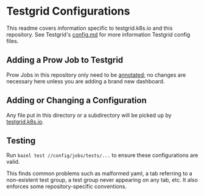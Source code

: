 # Testgrid Configurations

This readme covers information specific to testgrid.k8s.io and this repository.
See Testgrid's [config.md](../../testgrid/config.md) for more information Testgrid config files.

## Adding a Prow Job to Testgrid

Prow Jobs in this repository only need to be [annotated](/testgrid/config.md#prow-job-configuration);
no changes are necessary here unless you are adding a brand new dashboard.

## Adding or Changing a Configuration

Any file put in this directory or a subdirectory will be picked up by [testgrid.k8s.io](https://testgrid.k8s.io).

## Testing

Run `bazel test //config/jobs/tests/...` to ensure these configurations are valid.

This finds common problems such as malformed yaml, a tab referring to a
non-existent test group, a test group never appearing on any tab, etc. It also enforces some
repository-specific conventions.